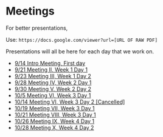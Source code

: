 # Meetings

For better presentations,

Use: `https://docs.google.com/viewer?url=[URL OF RAW PDF]`


Presentations will all be here for each day that we work on.

- [9/14 Intro Meeting, First day](9_14_Meeting_I.pdf)
- [9/21 Meeting II, Week 1 Day 1](9_21_Meeting_II.pdf)
- [9/23 Meeting III, Week 1 Day 2](9_23_Meeting_III.pdf)
- [9/28 Meeting IV, Week 2 Day 1](9_28_Meeting_IV.pdf)
- [9/30 Meeting V, Week 2 Day 2](9_30_Meeting_V.pdf)
- [10/5 Meeting VI, Week 3 Day 1](10_05_Meeting_VI.pdf)
- [10/14 Meeting VI, Week 3 Day 2 \[Cancelled\]]()
- [10/19 Meeting VII, Week 3 Day 1](10_19_Meeting_VII.pdf)
- [10/21 Meeting VIII, Week 3 Day 1](10_21_Meeting_VIII.pdf)
- [10/26 Meeting IX, Week 4 Day 1](10_26_Meeting_IX.pdf)
- [10/28 Meeting X, Week 4 Day 2](10_28_Meeting_X.pdf)
